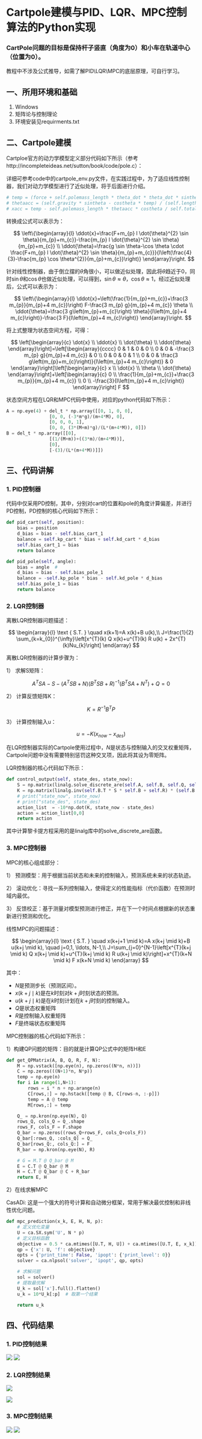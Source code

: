 # Cartpole建模与PID、LQR、MPC控制算法的Python实现

### CartPole问题的目标是保持杆子竖直（角度为0）和小车在轨道中心（位置为0）。

教程中不涉及公式推导，如需了解PID\LQR\MPC的底层原理，可自行学习。

## 一、所用环境和基础
1. Windows
2. 矩阵论与控制理论
3. 环境安装见requirments.txt

## 二、Cartpole建模

Cartploe官方的动力学模型定义部分代码如下所示（参考http://incompleteideas.net/sutton/book/code/pole.c）：

详细可参考code中的cartpole_env.py文件，在实践过程中，为了适应线性控制器，我们对动力学模型进行了近似处理，将于后面进行介绍。

```python
# temp = (force + self.polemass_length * theta_dot * theta_dot * sintheta) / self.total_mass
# thetaacc = (self.gravity * sintheta - costheta * temp) / (self.length * (4.0 / 3.0 - self.masspole * costheta * costheta / self.total_mass))
# xacc = temp - self.polemass_length * thetaacc * costheta / self.total_mass
```

转换成公式可以表示为：

$$
\left\{\begin{array}{l}
\ddot{x}=\frac{F+m_{p} l \dot{\theta}^{2} \sin \theta}{m_{p}+m_{c}}-\frac{m_{p} l \dot{\theta}^{2} \sin \theta}{m_{p}+m_{c}} \\
\ddot{\theta}=\frac{g \sin \theta-\cos \theta \cdot \frac{F+m_{p} l \dot{\theta}^{2} \sin \theta}{m_{p}+m_{c}}}{l\left(\frac{4}{3}-\frac{m_{p} \cos \theta^{2}}{m_{p}+m_{c}}\right)}
\end{array}\right.
$$

针对线性控制器，由于倒立摆的$\theta$角很小，可以做近似处理，因此将$\theta$趋近于0，同时$\sin \theta$和$\cos \theta$也做近似处理，可以得到，$\sin \theta \approx \theta$，$\cos \theta \approx 1$，经过近似处理后，公式可以表示为：

$$
\left\{\begin{array}{l}
\ddot{x}=\left(\frac{1}{m_{p}+m_{c}}+\frac{3 m_{p}}{m_{p}+4 m_{c}}\right) F-\frac{3 m_{p} g}{m_{p}+4 m_{c}} \theta \\
\ddot{\theta}=\frac{3 g\left(m_{p}+m_{c}\right) \theta}{l\left(m_{p}+4 m_{c}\right)}-\frac{3 F}{l\left(m_{p}+4 m_{c}\right)}
\end{array}\right.
$$

将上式整理为状态空间方程，可得：

$$
\left[\begin{array}{c}
\dot{x} \\
\ddot{x} \\
\dot{\theta} \\
\ddot{\theta}
\end{array}\right]=\left[\begin{array}{cccc}
0 & 1 & 0 & 0 \\
0 & 0 & -\frac{3 m_{p} g}{m_{p}+4 m_{c}} & 0 \\
0 & 0 & 0 & 1 \\
0 & 0 & \frac{3 g\left(m_{p}+m_{c}\right)}{l\left(m_{p}+4 m_{c}\right)} & 0
\end{array}\right]\left[\begin{array}{c}
x \\
\dot{x} \\
\theta \\
\dot{\theta}
\end{array}\right]+\left[\begin{array}{c}
0 \\
\frac{1}{m_{p}+m_{c}}+\frac{3 m_{p}}{m_{p}+4 m_{c}} \\
0 \\
-\frac{3}{l\left(m_{p}+4 m_{c}\right)}
\end{array}\right] F
$$

状态空间方程在LQR和MPC代码中使用，对应的python代码如下所示：
```python
A = np.eye(4) + del_t * np.array([[0, 1, 0, 0],
                [0, 0, (-3*m*g)/(m+4*M), 0],
                [0, 0, 0, 1],
                [0, 0, (3*(M+m)*g)/(L*(m+4*M)), 0]])
B = del_t * np.array([[0],
                [(1/(M+m))+((3*m)/(m+4*M))],
                [0],
                [-(3)/(L*(m+4*M))]])
```

## 三、代码讲解
### 1. PID控制器

代码中仅采用PD控制，其中，分别对cart的位置和pole的角度计算偏差，并进行PD控制，PD控制的核心代码如下所示：

```python
def pid_cart(self, position):
    bias = position
    d_bias = bias - self.bias_cart_1
    balance = self.kp_cart * bias + self.kd_cart * d_bias
    self.bias_cart_1 = bias
    return balance

def pid_pole(self, angle):
    bias = angle  #
    d_bias = bias - self.bias_pole_1
    balance = -self.kp_pole * bias - self.kd_pole * d_bias
    self.bias_pole_1 = bias
    return balance
```

### 2. LQR控制器

离散LQR控制器问题描述：

$$
\begin{array}{l}
\text { S.T. } \quad x(k+1)=A x(k)+B u(k),\\
J=\frac{1}{2} \sum_{k=k_{0}}^{\infty}\left[x^{T}(k) Q x(k)+u^{T}(k) R u(k) + 2x^{T}(k)Nu_{k}\right]
\end{array}
$$

离散LQR控制器的计算步骤为：

1） 求解S矩阵：

$$
A^{T} S A-S-\left(A^{T} S B+N\right)\left(B^{T} S B+R\right)^{-1}\left(B^{T} S A+N^{T}\right)+Q=0
$$

2） 计算反馈矩阵K：

$$
K=R^{-1}B^{T}P
$$

3） 计算控制输入u：

$$
u=-K(x_{now}-x_{des})
$$

在LQR控制器实际的Cartpole使用过程中，$N$是状态与控制输入的交叉权重矩阵，Cartpole问题中没有需要特别惩罚这种交叉项，因此将其设为零矩阵。

LQR控制器的核心代码如下所示：

```python
def control_output(self, state_des, state_now):
    S = np.matrix(linalg.solve_discrete_are(self.A, self.B, self.Q, self.R))
    K = np.matrix(linalg.inv(self.B.T * S * self.B + self.R) * (self.B.T * S * self.A))
    # print("state_now", state_now)
    # print("state_des", state_des)
    action_list  = -10*np.dot(K, state_now - state_des)
    action = action_list[0,0]
    return action
```

其中计算黎卡提方程采用的是linalg库中的solve_discrete_are函数。

### 3. MPC控制器

MPC的核心组成部分：

1） 预测模型：用于根据当前状态和未来的控制输入，预测系统未来的状态轨迹。

2） 滚动优化：寻找一系列控制输入，使得定义的性能指标（代价函数）在预测时域内最优。

3） 反馈校正：基于测量对模型预测进行修正，并在下一个时间点根据新的状态重新进行预测和优化。

线性MPC的问题描述：

$$
\begin{array}{l}
\text { S.T. } \quad x(k+j+1 \mid k)=A x(k+j \mid k)+B u(k+j \mid k), \quad j=0,1, \ldots, N-1,\\
J=\sum_{j=0}^{N-1}\left[x^{T}(k+j \mid k) Q x(k+j \mid k)+u^{T}(k+j \mid k) R u(k+j \mid k)\right]+x^{T}(k+N \mid k) F x(k+N \mid k)
\end{array}
$$

其中：

* $N$是预测步长（预测区间）。
* $x(k+j \mid k)$是在$k$时刻对$k+j$时刻状态的预测。
* $u(k+j \mid k)$是在$k$时刻计划在$k+j$时刻的控制输入。
* $Q$是状态权重矩阵
* $R$是控制输入权重矩阵
* $F$是终端状态权重矩阵

MPC控制器的核心代码如下所示：

1）构建QP问题的矩阵：目的就是计算QP公式中的矩阵H和E

```python
def get_QPMatrix(A, B, Q, R, F, N):
    M = np.vstack([np.eye(n), np.zeros((N*n, n))])
    C = np.zeros(((N+1)*n, N*p))
    temp = np.eye(n)
    for i in range(1,N+1):
        rows = i * n + np.arange(n)
        C[rows,:] = np.hstack([temp @ B, C[rows-n, :-p]])
        temp = A @ temp
        M[rows,:] = temp

    Q_ = np.kron(np.eye(N), Q)
    rows_Q, cols_Q = Q_.shape
    rows_F, cols_F = F.shape
    Q_bar = np.zeros((rows_Q+rows_F, cols_Q+cols_F))
    Q_bar[:rows_Q, :cols_Q] = Q_
    Q_bar[rows_Q:, cols_Q:] = F
    R_bar = np.kron(np.eye(N), R)

    # G = M.T @ Q_bar @ M
    E = C.T @ Q_bar @ M
    H = C.T @ Q_bar @ C + R_bar
    return E, H
```

2）在线求解MPC

CasADi: 这是一个强大的符号计算和自动微分框架，常用于解决最优控制和非线性优化问题。

```python
def mpc_prediction(x_k, E, H, N, p):
    # 定义优化变量
    U = ca.SX.sym('U', N * p)
    # 定义目标函数
    objective = 0.5 * ca.mtimes([U.T, H, U]) + ca.mtimes([U.T, E, x_k])
    qp = {'x': U, 'f': objective}
    opts = {'print_time': False, 'ipopt': {'print_level': 0}}
    solver = ca.nlpsol('solver', 'ipopt', qp, opts)

    # 求解问题
    sol = solver()
    # 提取最优解
    U_k = sol['x'].full().flatten()
    u_k = 10*U_k[:p]  # 取第一个结果

    return u_k
```

## 四、代码结果

### 1. PID控制结果

<img src="code/PID_CartPole-v1.gif"/>

<img src="code/PID.png"/>

### 2. LQR控制结果

![](code/LQR_CartPole-v1.gif)

![](code/LQR.png)

### 3. MPC控制结果

<img src="code/MPC_CartPole-v1.gif"/>

<img src="code/MPC.png"/>
